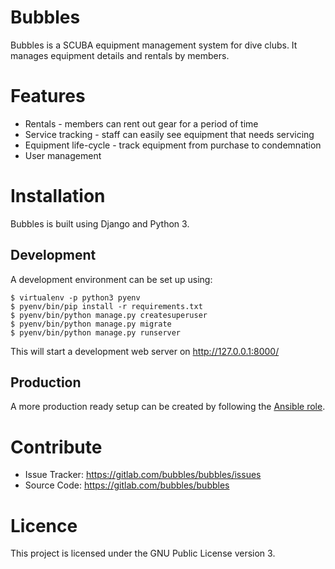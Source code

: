 # Bubbles

Bubbles is a SCUBA equipment management system for dive clubs. It manages
equipment details and rentals by members.

# Features

- Rentals - members can rent out gear for a period of time
- Service tracking - staff can easily see equipment that needs servicing
- Equipment life-cycle - track equipment from purchase to condemnation
- User management

# Installation

Bubbles is built using Django and Python 3.

## Development

A development environment can be set up using:

```
$ virtualenv -p python3 pyenv
$ pyenv/bin/pip install -r requirements.txt
$ pyenv/bin/python manage.py createsuperuser
$ pyenv/bin/python manage.py migrate
$ pyenv/bin/python manage.py runserver
```

This will start a development web server on http://127.0.0.1:8000/

## Production

A more production ready setup can be created by following the
[Ansible role](https://gitlab.com/bubbles/ansible).

# Contribute

- Issue Tracker: https://gitlab.com/bubbles/bubbles/issues
- Source Code: https://gitlab.com/bubbles/bubbles

# Licence

This project is licensed under the GNU Public License version 3.
